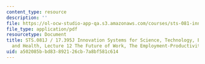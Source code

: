 ```yaml
---
content_type: resource
description: ''
file: https://ol-ocw-studio-app-qa.s3.amazonaws.com/courses/sts-081-innovation-systems-for-science-technology-energy-manufacturing-and-health-spring-2017/a502085bbd83892126cb7a8bf581c614_MITSTS_081JS17_lec12.pdf
file_type: application/pdf
resourcetype: Document
title: STS.081J / 17.395J Innovation Systems for Science, Technology, Energy, Manufacturing,
  and Health, Lecture 12 The Future of Work, The Employment-Productivity Debate
uid: a502085b-bd83-8921-26cb-7a8bf581c614
---
```

